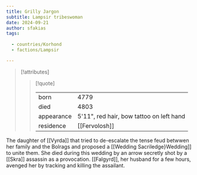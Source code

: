 ```yaml
---
title: Grilly Jargon
subtitle: Lampsir tribeswoman
date: 2024-09-21
author: sfakias
tags:
  
  - countries/Korhond
  - factions/Lampsir

---
```

> [!attributes]
> 
> > [!quote]
> >
> > | | |
> > | --- | --- |
> > | born | 4779 |
> > | died | 4803 |
> > | appearance | 5'11", red hair, bow tattoo on left hand |
> > | residence | [[Fervolosh]] |

The daughter of [[Vyrda]] that tried to de-escalate the tense feud betwwen her family and the Bolrags and proposed a [[Wedding Sacriledge}Wedding]] to unite them. She died during this wedding by an arrow secretly shot by a [[Skra]] assassin as a provocation. [[Falgyrd]], her husband for a few hours, avenged her by tracking and killing the assailant.